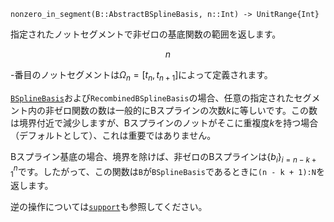 ```
nonzero_in_segment(B::AbstractBSplineBasis, n::Int) -> UnitRange{Int}
```

指定されたノットセグメントで非ゼロの基底関数の範囲を返します。

$$
n
$$

-番目のノットセグメントは$Ω_n = [t_n, t_{n + 1}]$によって定義されます。

[`BSplineBasis`](@ref)および`RecombinedBSplineBasis`の場合、任意の指定されたセグメント内の非ゼロ関数の数は一般的にBスプラインの次数$k$に等しいです。この数は境界付近で減少しますが、Bスプラインのノットがそこに重複度$k$を持つ場合（デフォルトとして）、これは重要ではありません。

Bスプライン基底の場合、境界を除けば、非ゼロのBスプラインは$\left\{ b_i \right\}_{i = n - k + 1}^{n}$です。したがって、この関数は`B`が`BSplineBasis`であるときに`(n - k + 1):N`を返します。

逆の操作については[`support`](@ref)も参照してください。

